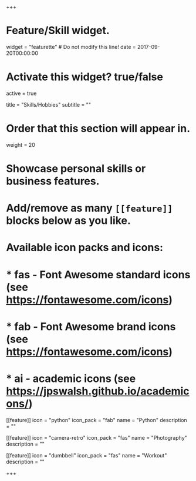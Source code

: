 +++
# Feature/Skill widget.
widget = "featurette"  # Do not modify this line!
date = 2017-09-20T00:00:00

# Activate this widget? true/false
active = true

title = "Skills/Hobbies"
subtitle = ""

# Order that this section will appear in.
weight = 20

# Showcase personal skills or business features.
#
# Add/remove as many `[[feature]]` blocks below as you like.
#
# Available icon packs and icons:
# * fas - Font Awesome standard icons (see https://fontawesome.com/icons)
# * fab - Font Awesome brand icons (see https://fontawesome.com/icons)
# * ai - academic icons (see https://jpswalsh.github.io/academicons/)

[[feature]]
  icon = "python"
  icon_pack = "fab"
  name = "Python"
  description = ""

[[feature]]
  icon = "camera-retro"
  icon_pack = "fas"
  name = "Photography"
  description = ""

[[feature]]
  icon = "dumbbell"
  icon_pack = "fas"
  name = "Workout"
  description = ""

+++
